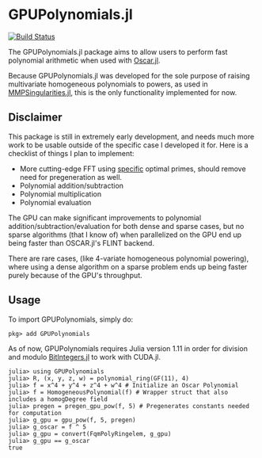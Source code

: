 # GPUPolynomials.jl

[![Build Status](https://github.com/alexp616/GPUPolynomials.jl/actions/workflows/CI.yml/badge.svg?branch=main)](https://github.com/alexp616/GPUPolynomials.jl/actions/workflows/CI.yml?query=branch%3Amain)

The GPUPolynomials.jl package aims to allow users to perform fast polynomial arithmetic when used with [Oscar.jl](https://github.com/oscar-system/Oscar.jl).

Because GPUPolynomials.jl was developed for the sole purpose of raising multivariate homogeneous polynomials to powers, as used in [MMPSingularities.jl](https://github.com/jjgarzella/MMPSingularities.jl), this is the only functionality implemented for now.

## Disclaimer
This package is still in extremely early development, and needs much more work to be usable outside of the specific case I developed it for. Here is a checklist of things I plan to implement:

- More cutting-edge FFT using [specific](https://cp4space.hatsya.com/2021/09/01/an-efficient-prime-for-number-theoretic-transforms/) optimal primes, should remove need for pregeneration as well.
- Polynomial addition/subtraction
- Polynomial multiplication
- Polynomial evaluation

The GPU can make significant improvements to polynomial addition/subtraction/evaluation for both dense and sparse cases, but no sparse algorithms (that I know of) when parallelized on the GPU end up being faster than OSCAR.jl's FLINT backend. 

There are rare cases, (like 4-variate homogeneous polynomial powering), where using a dense algorithm on a sparse problem ends up being faster purely because of the GPU's throughput.

## Usage
To import GPUPolynomials, simply do:
```
pkg> add GPUPolynomials
```
As of now, GPUPolynomials requires Julia version 1.11 in order for division and modulo [BitIntegers.jl](https://github.com/rfourquet/BitIntegers.jl) to work with CUDA.jl.

```
julia> using GPUPolynomials
julia> R, (x, y, z, w) = polynomial_ring(GF(11), 4)
julia> f = x^4 + y^4 + z^4 + w^4 # Initialize an Oscar Polynomial
julia> f = HomogeneousPolynomial(f) # Wrapper struct that also includes a homogDegree field
julia> pregen = pregen_gpu_pow(f, 5) # Pregenerates constants needed for computation
julia> g_gpu = gpu_pow(f, 5, pregen)
julia> g_oscar = f ^ 5
julia> g_gpu = convert(FqmPolyRingelem, g_gpu)
julia> g_gpu == g_oscar
true
```
